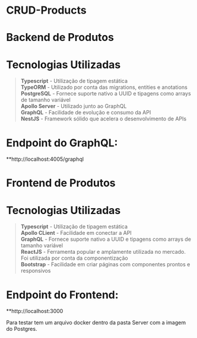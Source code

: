 # CRUD-Products

# **Backend de Produtos**

# **Tecnologias Utilizadas**

> **Typescript** - Utilização de tipagem estática</br>
> **TypeORM** - Utilizado por conta das migrations, entities e anotations</br>
> **PostgreSQL** - Fornece suporte nativo a UUID e tipagens como arrays de tamanho variável</br>
> **Apollo Server** - Utilizado junto ao GraphQL</br>
> **GraphQL** - Facilidade de evolução e consumo da API</br>
> **NestJS** - Framework sólido que acelera o desenvolvimento de APIs</br>

# Endpoint do GraphQL:
**http://localhost:4005/graphql


# **Frontend de Produtos**

# **Tecnologias Utilizadas**

> **Typescript** - Utilização de tipagem estática</br>
> **Apollo CLient** - Facilidade em conectar a API</br>
> **GraphQL** - Fornece suporte nativo a UUID e tipagens como arrays de tamanho variável</br>
> **ReactJS** - Ferramenta popular e amplamente utilizada no mercado. Foi utilizada por conta da componentização</br>
> **Bootstrap** - Facilidade em criar páginas com componentes prontos e responsivos</br>

# Endpoint do Frontend:
**http://localhost:3000

Para testar tem um arquivo docker dentro da pasta Server com a imagem do Postgres.
